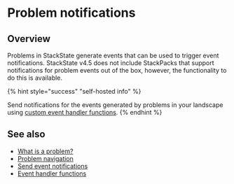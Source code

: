 # Problem notifications

## Overview

Problems in StackState generate events that can be used to trigger event notifications. StackState v4.5 does not include StackPacks that support notifications for problem events out of the box, however, the functionality to do this is available.

{% hint style="success" "self-hosted info" %}

Send notifications for the events generated by problems in your landscape using [custom event handler functions](../../develop/developer-guides/custom-functions/event-handler-functions.md).
{% endhint %}

## See also

* [What is a problem?](problems.md)
* [Problem navigation](problem_investigation.md)
* [Send event notifications](../metrics-and-events/send-event-notifications.md)
* [Event handler functions](../../develop/developer-guides/custom-functions/event-handler-functions.md "StackState Self-Hosted only")
